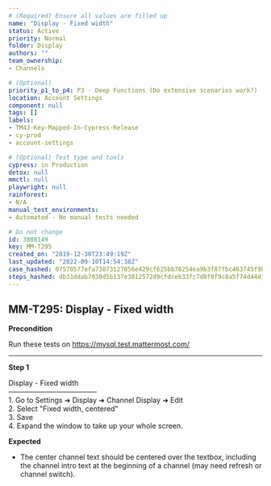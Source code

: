 ```yaml
---
# (Required) Ensure all values are filled up
name: "Display - Fixed width"
status: Active
priority: Normal
folder: Display
authors: ""
team_ownership: 
- Channels

# (Optional)
priority_p1_to_p4: P3 - Deep Functions (Do extensive scenarios work?)
location: Account Settings
component: null
tags: []
labels: 
- TM4J-Key-Mapped-In-Cypress-Release
- cy-prod
- account-settings

# (Optional) Test type and tools
cypress: in Production
detox: null
mmctl: null
playwright: null
rainforest: 
- N/A
manual_test_environments: 
- Automated - No manual tests needed

# Do not change
id: 3808149
key: MM-T295
created_on: "2019-12-30T23:49:19Z"
last_updated: "2022-09-10T14:54:38Z"
case_hashed: 07570577efa73873127856e429cf625bb70254ea9b3f87fbc463745f9b017e978ff7853a47788d3cb9b395f9ae7e8fa2
steps_hashed: db31ddab7030d5b137e3012572d9cfdceb33fc7d0f8f9c8a5f74d44d1cf2eb1a7ce7ef718e7c00e24850d2e9550344bc
---
```


<!-- (Auto-generated) Based on frontmatter's "key" and "name" -->

## MM-T295: Display - Fixed width

**Precondition**

Run these tests on <https://mysql.test.mattermost.com/>

---

**Step 1**

Display - Fixed width\
–––––––––––––––––––––––––\
1\. Go to Settings ➜ Display ➜ Channel Display ➜ Edit\
2\. Select "Fixed width, centered"\
3\. Save\
4\. Expand the window to take up your whole screen.

**Expected**

- The center channel text should be centered over the textbox, including the channel intro text at the beginning of a channel (may need refresh or channel switch).
